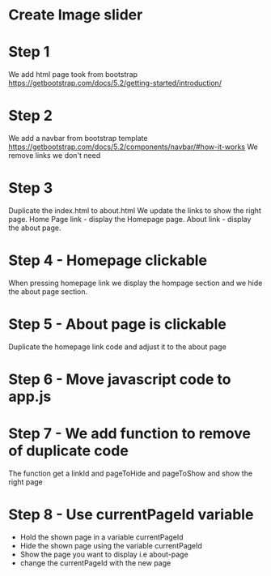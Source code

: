 # Create Image slider 

# Step 1
We add html page took from bootstrap
https://getbootstrap.com/docs/5.2/getting-started/introduction/

# Step 2
We add a navbar from bootstrap template
https://getbootstrap.com/docs/5.2/components/navbar/#how-it-works
We remove links we don't need

# Step 3
Duplicate the index.html to about.html
We update the links to show the right page.
Home Page link - display the Homepage page.
About link - display the about page.
 
# Step 4 - Homepage clickable 
When pressing homepage link we display the hompage section and we hide the about page section.


# Step 5 - About page is clickable 
Duplicate the homepage link code and adjust it to the about page

# Step 6 - Move javascript code to app.js 


# Step 7 - We add function to remove of duplicate code
The function get a linkId and pageToHide and pageToShow
and show the right page

# Step 8 - Use currentPageId variable
- Hold the shown page in a variable currentPageId
- Hide the shown page using the variable currentPageId
- Show the page you want to display i.e about-page
- change the currentPageId with the new page




